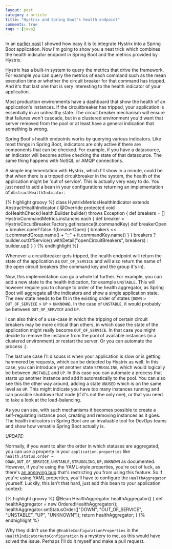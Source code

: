 ```yaml
---
layout: post
category : article
title: "Hystrix and Spring Boot's health endpoint"
comments: true
tags : [java]
---
```


In an [earlier post](2014-08-19-hystrix-spring-boot.md) I showed how easy it is to integrate Hystrix into a Spring Boot application. Now I'm going to show you a neat trick which combines the health indicator endpoint in Spring Boot and the metrics provided by Hystrix.<!--more-->

Hystrix has a built-in system to query the metrics that drive the framework. For example you can query the metrics of each command such as the mean execution time or whether the circuit breaker for that command has tripped. And it's that last one that is very interesting to the health indicator of your application.

Most production environments have a dashboard that show the health of an application's instances. If the circuitbreaker has tripped, your application is essentially in an unhealthy state. The circuit breaker mechanism will ensure that failures won't cascade, but in a clustered environment you'd want that server removed from the pool or at least have a general indication that something is wrong. 

Spring Boot's health endpoints works by querying various indicators. Like most things in Spring Boot, indicators are only active if there are components that can be checked. For example, if you have a datasource, an indicator will become active checking the state of that datasource. The same thing happens with NoSQL or AMQP connections. 

A simple implementation with Hystrix, which I'll show in a minute, could be that when there is a tripped circuitbreaker in the system, the health of the application might be 'out of service'. This is actually very easy to do. You just need to add a bean in your configurations returning an implementation of `AbstractHealthIndicator`:

{% highlight groovy %}
class HystrixMetricsHealthIndicator extends AbstractHealthIndicator {
    @Override
    protected void doHealthCheck(Health.Builder builder) throws Exception {
        def breakers = []
        HystrixCommandMetrics.instances.each {
            def breaker = HystrixCircuitBreaker.Factory.getInstance(it.commandKey)
            def breakerOpen = breaker.open?:false
            if(breakerOpen) {
                breakers << it.commandGroup.name() + "::" + it.commandKey.name()
            }
        }
        breakers ? builder.outOfService().withDetail("openCircuitBreakers", breakers) : builder.up()
    }
}
{% endhighlight %}

Whenever a circuitbreaker gets tripped, the health endpoint will return the state of the application as `OUT_OF_SERVICE` and will also return the name of the open circuit breakers (the command key and the group it's in).

Now, this implementation can go a whole lot further. For example, you can add a new state to the health indication, for example `UNSTABLE`. This will however require you to change to order of the health aggregator, as Spring Boot will aggregate all the indicators and show a single application state. The new state needs to be fit in the existing order of states (`DOWN` > `OUT_OF_SERVICE` > `UP` > `UNKNOWN`). In the case of `UNSTABLE`, it would probably be between `OUT_OF_SERVICE` and `UP`.

I can also think of a use-case in which the tripping of certain circuit breakers may be more critical than others, in which case the state of the application might really become `OUT_OF_SERVICE`. In that case you might decide to remove the instance from the pool of available instances (in a clustered environment) or restart the server. Or you can automate the process :).

The last use case I'll discuss is when your application is slow or is getting hammered by requests, which can be detected by Hystrix as well. In this case, you can introduce yet another state `STRUGGLING`, which would logically be between `UNSTABLE` and `UP`. In this case you can automate a process that starts up another instance and add it automatically to the pool. You can also see this the other way around, adding a state `UNUSED` which is on the same level as `UP`. This might indicate you have too many instances running and can possible shutdown that node (if it's not the only one), or that you need to take a look at the load-balancing.

As you can see, with such mechanisms it becomes possible to create a self-regulating instance pool, creating and removing instances as it goes. The health indicators in Spring Boot are an invaluable tool for DevOps teams and show how versatile Spring Boot actually is.

*UPDATE:*

Normally, if you want to alter the order in which statuses are aggregated, you can use a property in your `application.properties` like `health.status.order = DOWN,OUT_OF_SERVICE,UNSTABLE,STRUGGLING,UP,UNKNOWN` as documented. However, if you're using the YAML-style properties, you're out of luck, as there's [an annoying bug](https://jira.spring.io/browse/SPR-11759) that's restricting you from using this feature. So if you're using YAML properties, you'll have to configure the `HealthAggregator` yourself. Luckily, this isn't that hard, just add this bean to your application context:

{% highlight groovy %}
@Bean
HealthAggregator healthAggregator() {
    def healthAggregator = new OrderedHealthAggregator();
    healthAggregator.setStatusOrder(["DOWN", "OUT_OF_SERVICE", "UNSTABLE", "UP", "UNKNOWN"]);
    return healthAggregator;
}
{% endhighlight %}

Why they didn't use the `@EnableConfigurationProperties` in the `HealthIndicatorAutoConfiguration` is a mystery to me, as this would have solved the issue. Perhaps I'll do it myself and make a pull request.
